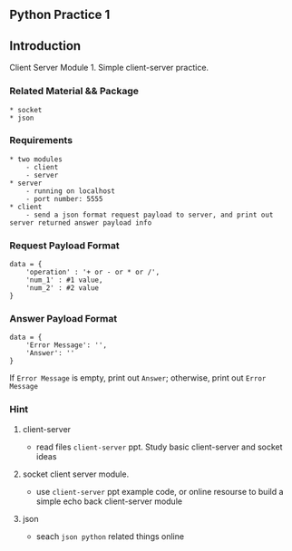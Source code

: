 ## Python Practice 1

## Introduction 
Client Server Module 1. Simple client-server practice.

### Related Material && Package
	* socket 
	* json

### Requirements
	* two modules 
		- client 
		- server
	* server
		- running on localhost
		- port number: 5555
	* client 
		- send a json format request payload to server, and print out server returned answer payload info

### Request Payload Format
	data = {
		'operation' : '+ or - or * or /',
		'num_1' : #1 value,
		'num_2'	: #2 value
	}	
### Answer Payload Format
	data = {
		'Error Message': '',
		'Answer': ''
	}

If `Error Message` is empty, print out `Answer`; otherwise, print out `Error Message` 

### Hint
1. client-server
	- read files `client-server` ppt. Study basic client-server and socket ideas

2. socket client server module.
	- use `client-server` ppt example code, or online resourse to build a simple echo back client-server module

3. json
	- seach `json python` related things online

